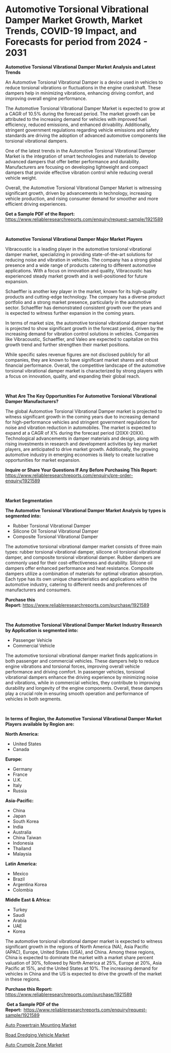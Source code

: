 <p><h1>Automotive Torsional Vibrational Damper Market Growth, Market Trends, COVID-19 Impact, and Forecasts for period from 2024 - 2031</h1></p><p><strong>Automotive Torsional Vibrational Damper Market Analysis and Latest Trends</strong></p>
<p><p>An Automotive Torsional Vibrational Damper is a device used in vehicles to reduce torsional vibrations or fluctuations in the engine crankshaft. These dampers help in minimizing vibrations, enhancing driving comfort, and improving overall engine performance.</p><p>The Automotive Torsional Vibrational Damper Market is expected to grow at a CAGR of 10.5% during the forecast period. The market growth can be attributed to the increasing demand for vehicles with improved fuel efficiency, reduced emissions, and enhanced drivability. Additionally, stringent government regulations regarding vehicle emissions and safety standards are driving the adoption of advanced automotive components like torsional vibrational dampers.</p><p>One of the latest trends in the Automotive Torsional Vibrational Damper Market is the integration of smart technologies and materials to develop advanced dampers that offer better performance and durability. Manufacturers are focusing on developing lightweight and compact dampers that provide effective vibration control while reducing overall vehicle weight.</p><p>Overall, the Automotive Torsional Vibrational Damper Market is witnessing significant growth, driven by advancements in technology, increasing vehicle production, and rising consumer demand for smoother and more efficient driving experiences.</p></p>
<p><strong>Get a Sample PDF of the Report:&nbsp;</strong> <a href="https://www.reliableresearchreports.com/enquiry/request-sample/1921589">https://www.reliableresearchreports.com/enquiry/request-sample/1921589</a></p>
<p>&nbsp;</p>
<p><strong>Automotive Torsional Vibrational Damper Major Market Players</strong></p>
<p><p>Vibracoustic is a leading player in the automotive torsional vibrational damper market, specializing in providing state-of-the-art solutions for reducing noise and vibration in vehicles. The company has a strong global presence and a wide range of products catering to different automotive applications. With a focus on innovation and quality, Vibracoustic has experienced steady market growth and is well-positioned for future expansion.</p><p>Schaeffler is another key player in the market, known for its high-quality products and cutting-edge technology. The company has a diverse product portfolio and a strong market presence, particularly in the automotive sector. Schaeffler has demonstrated consistent growth over the years and is expected to witness further expansion in the coming years.</p><p>In terms of market size, the automotive torsional vibrational damper market is projected to show significant growth in the forecast period, driven by the increasing demand for vibration control solutions in vehicles. Companies like Vibracoustic, Schaeffler, and Valeo are expected to capitalize on this growth trend and further strengthen their market positions.</p><p>While specific sales revenue figures are not disclosed publicly for all companies, they are known to have significant market shares and robust financial performance. Overall, the competitive landscape of the automotive torsional vibrational damper market is characterized by strong players with a focus on innovation, quality, and expanding their global reach.</p></p>
<p>&nbsp;</p>
<p><strong>What Are The Key Opportunities For Automotive Torsional Vibrational Damper Manufacturers?</strong></p>
<p><p>The global Automotive Torsional Vibrational Damper market is projected to witness significant growth in the coming years due to increasing demand for high-performance vehicles and stringent government regulations for noise and vibration reduction in automobiles. The market is expected to expand at a CAGR of X% during the forecast period (20XX-20XX). Technological advancements in damper materials and design, along with rising investments in research and development activities by key market players, are anticipated to drive market growth. Additionally, the growing automotive industry in emerging economies is likely to create lucrative opportunities for market expansion.</p></p>
<p><strong>Inquire or Share Your Questions If Any Before Purchasing This Report:</strong> <a href="https://www.reliableresearchreports.com/enquiry/pre-order-enquiry/1921589">https://www.reliableresearchreports.com/enquiry/pre-order-enquiry/1921589</a></p>
<p>&nbsp;</p>
<p><strong>Market Segmentation</strong></p>
<p><strong>The Automotive Torsional Vibrational Damper Market Analysis by types is segmented into:</strong></p>
<p><ul><li>Rubber Torsional Vibrational Damper</li><li>Silicone Oil Torsional Vibrational Damper</li><li>Composite Torsional Vibrational Damper</li></ul></p>
<p><p>The automotive torsional vibrational damper market consists of three main types: rubber torsional vibrational damper, silicone oil torsional vibrational damper, and composite torsional vibrational damper. Rubber dampers are commonly used for their cost-effectiveness and durability. Silicone oil dampers offer enhanced performance and heat resistance. Composite dampers utilize a combination of materials for optimal vibration absorption. Each type has its own unique characteristics and applications within the automotive industry, catering to different needs and preferences of manufacturers and consumers.</p></p>
<p><strong>Purchase this Report:&nbsp;</strong><a href="https://www.reliableresearchreports.com/purchase/1921589">https://www.reliableresearchreports.com/purchase/1921589</a></p>
<p>&nbsp;</p>
<p><strong>The Automotive Torsional Vibrational Damper Market Industry Research by Application is segmented into:</strong></p>
<p><ul><li>Passenger Vehicle</li><li>Commercial Vehicle</li></ul></p>
<p><p>The automotive torsional vibrational damper market finds applications in both passenger and commercial vehicles. These dampers help to reduce engine vibrations and torsional forces, improving overall vehicle performance and driving comfort. In passenger vehicles, torsional vibrational dampers enhance the driving experience by minimizing noise and vibrations, while in commercial vehicles, they contribute to improving durability and longevity of the engine components. Overall, these dampers play a crucial role in ensuring smooth operation and performance of vehicles in both segments.</p></p>
<p>&nbsp;</p>
<p><strong>In terms of Region, the Automotive Torsional Vibrational Damper Market Players available by Region are:</strong></p>
<p>
    <p> <strong> North America: </strong>
        <ul>
            <li>United States</li>
            <li>Canada</li>
        </ul>
        </p> 
    <p> <strong> Europe: </strong>
        <ul>
            <li>Germany</li>
            <li>France</li>
            <li>U.K.</li>
            <li>Italy</li>
            <li>Russia</li>
        </ul>
        </p> 
    <p> <strong> Asia-Pacific: </strong>
        <ul>
            <li>China</li>
            <li>Japan</li>
            <li>South Korea</li>
            <li>India</li>
            <li>Australia</li>
            <li>China Taiwan</li>
            <li>Indonesia</li>
            <li>Thailand</li>
            <li>Malaysia</li>
        </ul>
        </p> 
    <p> <strong> Latin America: </strong>
        <ul>
            <li>Mexico</li>
            <li>Brazil</li>
            <li>Argentina Korea</li>
            <li>Colombia</li>
        </ul>
        </p> 
    <p> <strong> Middle East & Africa: </strong>
        <ul>
            <li>Turkey</li>
            <li>Saudi</li>
            <li>Arabia</li>
            <li>UAE</li>
            <li>Korea</li>
        </ul>
    </p>
    </p>
<p><p>The automotive torsional vibrational damper market is expected to witness significant growth in the regions of North America (NA), Asia Pacific (APAC), Europe, United States (USA), and China. Among these regions, China is expected to dominate the market with a market share percent valuation of 30%, followed by North America at 25%, Europe at 20%, Asia Pacific at 15%, and the United States at 10%. The increasing demand for vehicles in China and the US is expected to drive the growth of the market in these regions.</p></p>
<p><strong>Purchase this Report: </strong><a href="https://www.reliableresearchreports.com/purchase/1921589">https://www.reliableresearchreports.com/purchase/1921589</a></p>
<p>&nbsp;<strong>Get a Sample PDF of the Report:&nbsp;&nbsp;</strong><a href="https://www.reliableresearchreports.com/enquiry/request-sample/1921589">https://www.reliableresearchreports.com/enquiry/request-sample/1921589</a></p>
<p><strong></strong></p>
<p><p><a href="https://github.com/Hazelklievgspy6vdcsmu106w/Market-Research-Report-List-1/blob/main/auto-powertrain-mounting-market.md">Auto Powertrain Mounting Market</a></p><p><a href="https://github.com/joannagoyvaerts/Market-Research-Report-List-1/blob/main/road-dredging-vehicle-market.md">Road Dredging Vehicle Market</a></p><p><a href="https://github.com/lubmix/Market-Research-Report-List-1/blob/main/auto-crumple-zone-market.md">Auto Crumple Zone Market</a></p></p>